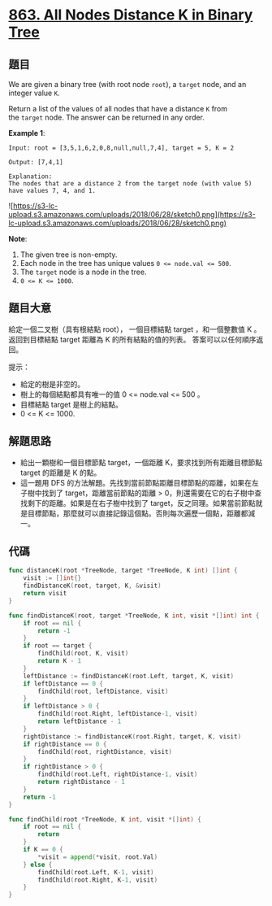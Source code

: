 # [863. All Nodes Distance K in Binary Tree](https://leetcode.com/problems/all-nodes-distance-k-in-binary-tree/)



## 題目

We are given a binary tree (with root node `root`), a `target` node, and an integer value `K`.

Return a list of the values of all nodes that have a distance `K` from the `target` node. The answer can be returned in any order.

**Example 1**:

```
Input: root = [3,5,1,6,2,0,8,null,null,7,4], target = 5, K = 2

Output: [7,4,1]

Explanation: 
The nodes that are a distance 2 from the target node (with value 5)
have values 7, 4, and 1.
```

![https://s3-lc-upload.s3.amazonaws.com/uploads/2018/06/28/sketch0.png](https://s3-lc-upload.s3.amazonaws.com/uploads/2018/06/28/sketch0.png)

**Note**:

1. The given tree is non-empty.
2. Each node in the tree has unique values `0 <= node.val <= 500`.
3. The `target` node is a node in the tree.
4. `0 <= K <= 1000`.

## 題目大意

給定一個二叉樹（具有根結點 root）， 一個目標結點 target ，和一個整數值 K 。返回到目標結點 target 距離為 K 的所有結點的值的列表。 答案可以以任何順序返回。

提示：

- 給定的樹是非空的。
- 樹上的每個結點都具有唯一的值 0 <= node.val <= 500 。
- 目標結點 target 是樹上的結點。
- 0 <= K <= 1000.


## 解題思路

- 給出一顆樹和一個目標節點 target，一個距離 K，要求找到所有距離目標節點 target 的距離是 K 的點。
- 這一題用 DFS 的方法解題。先找到當前節點距離目標節點的距離，如果在左子樹中找到了 target，距離當前節點的距離 > 0，則還需要在它的右子樹中查找剩下的距離。如果是在右子樹中找到了 target，反之同理。如果當前節點就是目標節點，那麼就可以直接記錄這個點。否則每次遍歷一個點，距離都減一。

## 代碼

```go
func distanceK(root *TreeNode, target *TreeNode, K int) []int {
	visit := []int{}
	findDistanceK(root, target, K, &visit)
	return visit
}

func findDistanceK(root, target *TreeNode, K int, visit *[]int) int {
	if root == nil {
		return -1
	}
	if root == target {
		findChild(root, K, visit)
		return K - 1
	}
	leftDistance := findDistanceK(root.Left, target, K, visit)
	if leftDistance == 0 {
		findChild(root, leftDistance, visit)
	}
	if leftDistance > 0 {
		findChild(root.Right, leftDistance-1, visit)
		return leftDistance - 1
	}
	rightDistance := findDistanceK(root.Right, target, K, visit)
	if rightDistance == 0 {
		findChild(root, rightDistance, visit)
	}
	if rightDistance > 0 {
		findChild(root.Left, rightDistance-1, visit)
		return rightDistance - 1
	}
	return -1
}

func findChild(root *TreeNode, K int, visit *[]int) {
	if root == nil {
		return
	}
	if K == 0 {
		*visit = append(*visit, root.Val)
	} else {
		findChild(root.Left, K-1, visit)
		findChild(root.Right, K-1, visit)
	}
}
```